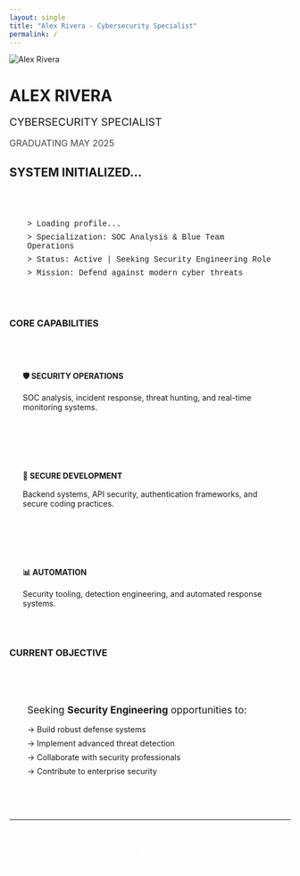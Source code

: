 ```yaml
---
layout: single
title: "Alex Rivera - Cybersecurity Specialist"
permalink: /
---
```


<div class="professional-header">
  <img src="{{ '/assets/img/pinky.jpg' | relative_url }}" alt="Alex Rivera" class="rounded-image">
  <h1>ALEX RIVERA</h1>
  <p style="font-size:1.2rem; margin:1rem 0;">CYBERSECURITY SPECIALIST</p>
  <p style="font-size:1rem; opacity:0.8;">GRADUATING MAY 2025</p>
</div>

## SYSTEM INITIALIZED...

<div style="font-family: 'Courier New', monospace; background: var(--card-bg); padding: 2rem; border-radius: 10px; border: 1px solid var(--neon-cyan); margin: 2rem 0;">
  <p style="color: var(--neon-green); margin: 0.5rem 0;">> Loading profile...</p>
  <p style="color: var(--neon-cyan); margin: 0.5rem 0;">> Specialization: SOC Analysis & Blue Team Operations</p>
  <p style="color: var(--neon-pink); margin: 0.5rem 0;">> Status: Active | Seeking Security Engineering Role</p>
  <p style="color: var(--text-secondary); margin: 0.5rem 0;">> Mission: Defend against modern cyber threats</p>
</div>

### CORE CAPABILITIES

<div style="display: grid; grid-template-columns: repeat(auto-fit, minmax(300px, 1fr)); gap: 1.5rem; margin: 2rem 0;">
  <div style="background: var(--card-bg); padding: 1.5rem; border-radius: 10px; border: 2px solid var(--neon-cyan);">
    <h4 style="color: var(--neon-cyan); margin-bottom: 1rem;">🛡️ SECURITY OPERATIONS</h4>
    <p>SOC analysis, incident response, threat hunting, and real-time monitoring systems.</p>
  </div>
  
  <div style="background: var(--card-bg); padding: 1.5rem; border-radius: 10px; border: 2px solid var(--neon-pink);">
    <h4 style="color: var(--neon-pink); margin-bottom: 1rem;">🔧 SECURE DEVELOPMENT</h4>
    <p>Backend systems, API security, authentication frameworks, and secure coding practices.</p>
  </div>
  
  <div style="background: var(--card-bg); padding: 1.5rem; border-radius: 10px; border: 2px solid var(--neon-green);">
    <h4 style="color: var(--neon-green); margin-bottom: 1rem;">📊 AUTOMATION</h4>
    <p>Security tooling, detection engineering, and automated response systems.</p>
  </div>
</div>

### CURRENT OBJECTIVE

<div style="background: linear-gradient(135deg, var(--card-bg) 0%, rgba(0, 255, 255, 0.1) 100%); padding: 2rem; border-radius: 15px; border: 2px solid var(--neon-cyan); margin: 2rem 0;">
  <p style="font-size: 1.1rem; margin-bottom: 1rem;">Seeking <strong style="color: var(--neon-cyan);">Security Engineering</strong> opportunities to:</p>
  <ul style="list-style: none; padding: 0;">
    <li style="margin: 0.5rem 0; color: var(--neon-green);">→ Build robust defense systems</li>
    <li style="margin: 0.5rem 0; color: var(--neon-green);">→ Implement advanced threat detection</li>
    <li style="margin: 0.5rem 0; color: var(--neon-green);">→ Collaborate with security professionals</li>
    <li style="margin: 0.5rem 0; color: var(--neon-green);">→ Contribute to enterprise security</li>
  </ul>
</div>

---

<div style="text-align:center; margin-top:3rem; opacity: 0.6;">
  <img src="{{ '/assets/img/dae-logo.jpg' | relative_url }}" alt="DAE Logo" style="height:40px; filter: brightness(0) invert(1);">
</div>
